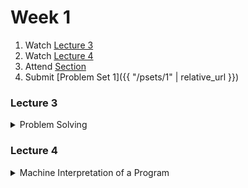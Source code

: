 # Week 1

1.  Watch [Lecture 3](#lecture3)
2.  Watch [Lecture 4](#lecture4)
3.  Attend [Section](https://www.youtube.com/embed/nx6NnzIGrKE)
4.  Submit [Problem Set 1]({{ "/psets/1" | relative_url }})

### Lecture 3
<details>
  <summary id="lecture3">Problem Solving</summary>

<div>
    <br>
    <iframe width="664" height="498" src="https://www.youtube.com/embed/ggxY20cXql8?rel=0" frameborder="0" allow="accelerometer; autoplay; encrypted-media; gyroscope; picture-in-picture" allowfullscreen></iframe>

    <ul>
        <li><a href="https://www.dropbox.com/s/dl/2omaxmjpk11trbt/lecture07.zip?dl=0">Source Code</a></li>
        <li><a href="https://archive.org/download/MIT6.00SCS11/MIT6_00SCS11_lec07_300k.mp4">Video</a></li>
    </ul>
</div>
  
</details>  

### Lecture 4
<details>
  <summary id="lecture4">Machine Interpretation of a Program</summary>

<div>
    <br>
    <iframe width="664" height="498" src="https://www.youtube.com/embed/Mx0uXIBD-yA?rel=0" frameborder="0" allow="accelerometer; autoplay; encrypted-media; gyroscope; picture-in-picture" allowfullscreen></iframe>
</div>

</details>



